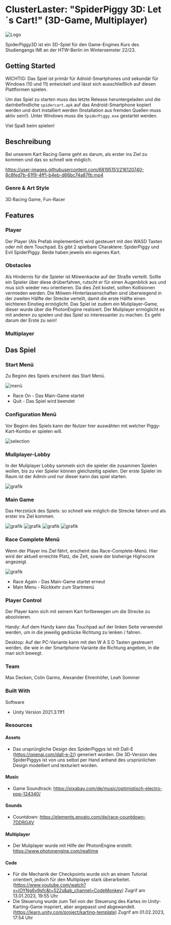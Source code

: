 # ClusterLaster: "SpiderPiggy 3D: Let´s Cart!" (3D-Game, Multiplayer)

![Logo](https://user-images.githubusercontent.com/94470276/215739062-16b5e568-a96b-4c7c-9266-db3915d0f6a4.png)


SpiderPiggy3D ist ein 3D-Spiel für den Game-Engines Kurs des Studiengangs IMI an der HTW-Berlin im Wintersemster 22/23.

## Getting Started

WICHTIG: Das Spiel ist primär für Adroid-Smartphones und sekundär für Windows (10 und 11) entwickelt und lässt sich ausschließlich auf diesen Plattformen spielen.

Um das Spiel zu starten muss das letzte Release heruntergeladen und die darinbefindliche <code>spidercart.apk</code> auf das Android-Smartphone kopiert werden und dort installiert werden (Installation aus fremden Quellen muss aktiv sein!). Unter Windows muss die <code>SpiderPiggy.exe</code> gestartet werden.

Viel Spaß beim spielen!

## Beschreibung

Bei unserem Kart Racing Game geht es darum, als erster ins Ziel zu kommen und das so schnell wie möglich. 

https://user-images.githubusercontent.com/68195151/216120740-8c8fed7b-61f9-4ff1-b4eb-d66bc74a87fb.mp4

### Genre & Art Style
3D Racing Game, Fun-Racer

## Features

### Player 

Der Player (Als Prefab implementiert) wird gesteuert mit den WASD Tasten oder mit dem Touchpad.
Es gibt 2 spielbare Charaktere: SpiderPiggy und Evil SpiderPiggy. Beide haben jeweils ein eigenes Kart.

### Obstacles

Als Hindernis für die Spieler ist Möwenkacke auf der Straße verteilt. Sollte ein Spieler über diese drüberfahren, rutscht er für einen Augenblick aus und mus sich wieder neu orientieren. Da dies Zeit kostet, sollten Kollisionen vermieden werden. Die Möwen-Hinterlassenschaften sind überwiegend in der zweiten Hälfte der Strecke verteilt, damit die erste Hälfte einen leichteren Einstieg ermöglicht. Das Spiel ist zudem ein Muliplayer-Game, dieser wurde über die PhotonEngine realisiert. Der Muliplayer ermöglicht es mit anderen zu spielen und das Spiel so interessanter zu machen. Es geht darum der Erste zu sein!

### Multiplayer

## Das Spiel

### Start Menü

Zu Beginn des Spiels erscheint das Start Menü.

![menü](https://user-images.githubusercontent.com/94470276/215739865-04a02076-c945-4b94-9a53-b63cac132fe7.png)


* Race On - Das Main-Game startet
* Quit - Das Spiel wird beendet

### Configuration Menü

Vor Beginn des Spiels kann der Nutzer hier auswählen mit welcher Piggy-Kart-Kombo er spielen will.

![selection](https://user-images.githubusercontent.com/73942713/216420322-13b21b17-341c-4933-9406-9fa92c9674d6.PNG)

### Muliplayer-Lobby

In der Muliplayer Lobby sammeln sich die spieler die zusammen Spielen wollen, bis zu vier Spieler können gleichzeitig spielen. Der erste Spieler im Raum ist der Admin und nur dieser kann das spiel starten.

![grafik](https://user-images.githubusercontent.com/68195151/216109766-70e5b81c-c195-4a0e-9def-eba31cbdf05a.png)

### Main Game

Das Herzstück des Spiels: so schnell wie möglich die Strecke fahren und als erster ins Ziel kommen. 

![grafik](https://user-images.githubusercontent.com/68195151/216106620-c18c2660-0478-4868-ba66-b70d051ab6ca.png)
![grafik](https://user-images.githubusercontent.com/68195151/216107125-b7ace2d7-010e-4f90-8eae-8c79415af6ae.png)
![grafik](https://user-images.githubusercontent.com/68195151/216107277-419476ae-0e0a-4faf-be87-2147203b9989.png)
![grafik](https://user-images.githubusercontent.com/68195151/216107646-76ff0927-0776-4baf-9f39-4c6bc74e609e.png)

### Race Complete Menü

Wenn der Player ins Ziel fährt, erscheint das Race-Complete-Menü. Hier wird der aktuell erreichte Platz, die Zeit, sowie der bisherige Highscore angezeigt.

![grafik](https://user-images.githubusercontent.com/68195151/216105574-3bc0287f-254a-4ca5-a048-82aa8c1e2304.png)

* Race Again - Das Main-Game startet erneut
* Main Menu - Rückkehr zum Startmenü

### Player Control

Der Player kann sich mit seinem Kart fortbewegen um die Strecke zu absolvieren.

Handy:
Auf dem Handy kann das Touchpad auf der linken Seite verwendet werden, um in die jeweilig gedrücke Richtung zu lenken / fahren. 

Desktop:
Auf der PC-Variante kann mit den W A S D Tasten gestreuert werden, die wie in der Smartphone-Variante die Richtung angeben, in die man sich bewegt.


### Team
Max Decken, Colin Garms, Alexander Ehrenhöfer, Leah Sommer

### Built With
Software
* Unity Version 2021.3.11f1

### Resources
#### Assets
* Das ursprüngliche Design des SpiderPiggys ist mit Dall-E (https://openai.com/dall-e-2/) generiert worden. Die 3D-Version des SpiderPiggys ist von uns selbst per Hand anhand des ursprünlichen Design modelliert und texturiert worden.

#### Music
* Game Soundtrack: https://pixabay.com/de/music/optimistisch-electro-pop-124340/

#### Sounds
* Countdown: https://elements.envato.com/de/race-countdown-7DDRG4V

#### Multiplayer
* Der Muliplayer wurde mit Hilfe der PhotonEngine erstellt: https://www.photonengine.com/realtime

#### Code
* Für die Mechanik der Checkpoints wurde sich an einem Tutorial orientiert, jedoch für den Multiplayer stark überarbeitet. (https://www.youtube.com/watch?v=IOYNg6v9sfc&t=522s&ab_channel=CodeMonkey)   Zugrif am 13.01.2023, 19:55 Uhr
* Die Steuerung wurde zum Teil von der Steuerung des Kartes im Unity-Karting-Game inspriert, aber angepasst und abgewandelt. (https://learn.unity.com/project/karting-template) Zugrif am 01.02.2023, 17:54 Uhr
